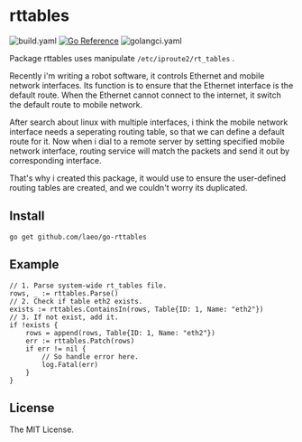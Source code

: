 # rttables

![build.yaml](https://github.com/laeo/go-rttables/actions/workflows/build.yaml/badge.svg) [![Go Reference](https://pkg.go.dev/badge/github.com/laeo/go-rttables.svg)](https://pkg.go.dev/github.com/laeo/go-rttables) ![golangci.yaml](https://github.com/laeo/go-rttables/actions/workflows/golangci-lint.yaml/badge.svg)

Package rttables uses manipulate `/etc/iproute2/rt_tables` .

Recently i'm writing a robot software, it controls Ethernet and mobile network interfaces. Its function is to ensure that the Ethernet interface is the default route. When the Ethernet cannot connect to the internet, it switch the default route to mobile network.

After search about linux with multiple interfaces, i think the mobile network interface needs a seperating routing table, so that we can define a default route for it. Now when i dial to a remote server by setting specified mobile network interface, routing service will match the packets and send it out by corresponding interface.

That's why i created this package, it would use to ensure the user-defined routing tables are created, and we couldn't worry its duplicated.

## Install

```shell
go get github.com/laeo/go-rttables
```

## Example

```golang
// 1. Parse system-wide rt_tables file.
rows, _ := rttables.Parse()
// 2. Check if table eth2 exists.
exists := rttables.ContainsIn(rows, Table{ID: 1, Name: "eth2"})
// 3. If not exist, add it.
if !exists {
    rows = append(rows, Table{ID: 1, Name: "eth2"})
    err := rttables.Patch(rows)
    if err != nil {
        // So handle error here.
        log.Fatal(err)
    }
}
```

## License

The MIT License.
